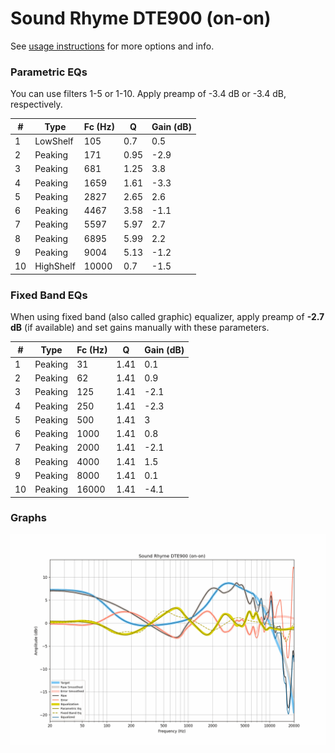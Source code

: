 # Sound Rhyme DTE900 (on-on)
See [usage instructions](https://github.com/jaakkopasanen/AutoEq#usage) for more options and info.

### Parametric EQs
You can use filters 1-5 or 1-10. Apply preamp of -3.4 dB or -3.4 dB, respectively.

|   # | Type      |   Fc (Hz) |    Q |   Gain (dB) |
|-----|-----------|-----------|------|-------------|
|   1 | LowShelf  |       105 | 0.7  |         0.5 |
|   2 | Peaking   |       171 | 0.95 |        -2.9 |
|   3 | Peaking   |       681 | 1.25 |         3.8 |
|   4 | Peaking   |      1659 | 1.61 |        -3.3 |
|   5 | Peaking   |      2827 | 2.65 |         2.6 |
|   6 | Peaking   |      4467 | 3.58 |        -1.1 |
|   7 | Peaking   |      5597 | 5.97 |         2.7 |
|   8 | Peaking   |      6895 | 5.99 |         2.2 |
|   9 | Peaking   |      9004 | 5.13 |        -1.2 |
|  10 | HighShelf |     10000 | 0.7  |        -1.5 |

### Fixed Band EQs
When using fixed band (also called graphic) equalizer, apply preamp of **-2.7 dB** (if available) and set gains manually with these parameters.

|   # | Type    |   Fc (Hz) |    Q |   Gain (dB) |
|-----|---------|-----------|------|-------------|
|   1 | Peaking |        31 | 1.41 |         0.1 |
|   2 | Peaking |        62 | 1.41 |         0.9 |
|   3 | Peaking |       125 | 1.41 |        -2.1 |
|   4 | Peaking |       250 | 1.41 |        -2.3 |
|   5 | Peaking |       500 | 1.41 |         3   |
|   6 | Peaking |      1000 | 1.41 |         0.8 |
|   7 | Peaking |      2000 | 1.41 |        -2.1 |
|   8 | Peaking |      4000 | 1.41 |         1.5 |
|   9 | Peaking |      8000 | 1.41 |         0.1 |
|  10 | Peaking |     16000 | 1.41 |        -4.1 |

### Graphs
![](./Sound%20Rhyme%20DTE900%20(on-on).png)
